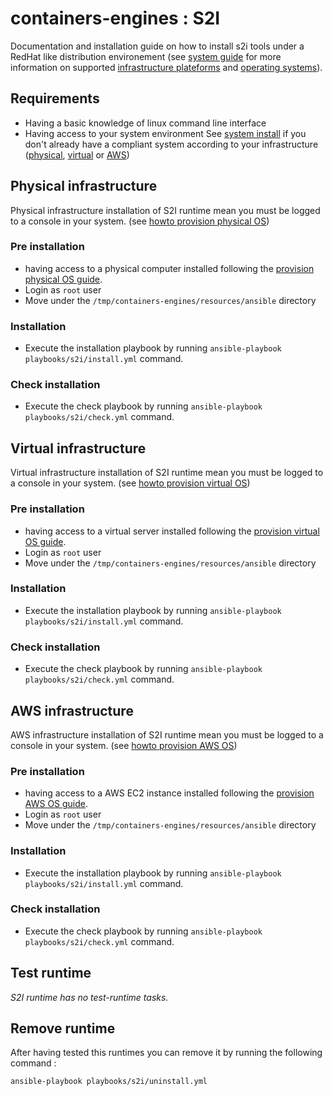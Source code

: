 # containers-engines : S2I


Documentation and installation guide on how to install s2i
tools under a RedHat like distribution environement (see [system guide](System.md#supported-operating-systems) 
for more information on supported [infrastructure plateforms](System.md) and [operating systems](System.md#supported-operating-systems)).


## Requirements

- Having a basic knowledge of linux command line interface
- Having access to your system environment See [system install](System.md) 
  if you don't already have a compliant system according to your infrastructure 
  ([physical](System.md#physical-infrastructure), [virtual](System.md#virtual-infrastructure)
  or [AWS](System.md#aws-infrastructure))


## Physical infrastructure 

Physical infrastructure installation of S2I runtime mean you must be logged to a console
in your system. (see [howto provision physical OS](System.md#physical-infrastructure))


### Pre installation

- having access to a physical computer installed following the 
  [provision physical OS guide](System.md#physical-infrastructure).
- Login as `root` user
- Move under the `/tmp/containers-engines/resources/ansible` directory


### Installation

- Execute the installation playbook by running `ansible-playbook playbooks/s2i/install.yml` command.


### Check installation

- Execute the check playbook by running `ansible-playbook playbooks/s2i/check.yml` command.


## Virtual infrastructure 

Virtual infrastructure installation of S2I runtime mean you must be logged to a 
console in your system. (see [howto provision virtual OS](System.md#virtual-infrastructure))


### Pre installation

- having access to a virtual server installed following the 
  [provision virtual OS guide](System.md#virtual-infrastructure).
- Login as `root` user
- Move under the `/tmp/containers-engines/resources/ansible` directory


### Installation

- Execute the installation playbook by running `ansible-playbook playbooks/s2i/install.yml` command.


### Check installation

- Execute the check playbook by running `ansible-playbook playbooks/s2i/check.yml` command.


## AWS infrastructure 

AWS infrastructure installation of S2I runtime mean you must be logged to a 
console in your system. (see [howto provision AWS OS](System.md#aws-infrastructure))


### Pre installation

- having access to a AWS EC2 instance installed following the 
  [provision AWS OS guide](System.md#aws-infrastructure).
- Login as `root` user
- Move under the `/tmp/containers-engines/resources/ansible` directory


### Installation

- Execute the installation playbook by running `ansible-playbook playbooks/s2i/install.yml` command.


### Check installation

- Execute the check playbook by running `ansible-playbook playbooks/s2i/check.yml` command.


## Test runtime

*S2I runtime has no test-runtime tasks.*


## Remove runtime

After having tested this runtimes you can remove it by running the 
following command :
```
ansible-playbook playbooks/s2i/uninstall.yml
```


